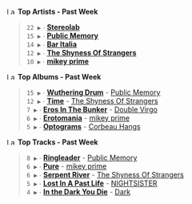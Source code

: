 <!--START_LASTFM_ARTISTS:{"period": "7day", "rows": 5}-->
<a href="https://last.fm" target="_blank"><img src="https://user-images.githubusercontent.com/17434202/215290617-e793598d-d7c9-428f-9975-156db1ba89cc.svg" alt="Last.fm Logo" width="18" height="13"/></a> **Top Artists - Past Week**

> `22 ▶️` ∙ **[Stereolab](https://www.last.fm/music/Stereolab)**<br/>
> `15 ▶️` ∙ **[Public Memory](https://www.last.fm/music/Public+Memory)**<br/>
> `14 ▶️` ∙ **[Bar Italia](https://www.last.fm/music/Bar+Italia)**<br/>
> `12 ▶️` ∙ **[The Shyness Of Strangers](https://www.last.fm/music/The+Shyness+Of+Strangers)**<br/>
> `10 ▶️` ∙ **[mikey prime](https://www.last.fm/music/mikey+prime)**<br/>
<!--END_LASTFM_ARTISTS-->

<!--START_LASTFM_ALBUMS:{"period": "7day", "rows": 5}-->
<a href="https://last.fm" target="_blank"><img src="https://user-images.githubusercontent.com/17434202/215290617-e793598d-d7c9-428f-9975-156db1ba89cc.svg" alt="Last.fm Logo" width="18" height="13"/></a> **Top Albums - Past Week**

> `15 ▶️` ∙ **[Wuthering Drum](https://www.last.fm/music/Public+Memory/Wuthering+Drum)** - [Public Memory](https://www.last.fm/music/Public+Memory)<br/>
> `12 ▶️` ∙ **[Time](https://www.last.fm/music/The+Shyness+Of+Strangers/Time)** - [The Shyness Of Strangers](https://www.last.fm/music/The+Shyness+Of+Strangers)<br/>
> `7 ▶️` ∙ **[Eros In The Bunker](https://www.last.fm/music/Double+Virgo/Eros+In+The+Bunker)** - [Double Virgo](https://www.last.fm/music/Double+Virgo)<br/>
> `6 ▶️` ∙ **[Erotomania](https://www.last.fm/music/mikey+prime/Erotomania)** - [mikey prime](https://www.last.fm/music/mikey+prime)<br/>
> `5 ▶️` ∙ **[Optograms](https://www.last.fm/music/Corbeau+Hangs/Optograms)** - [Corbeau Hangs](https://www.last.fm/music/Corbeau+Hangs)<br/>
<!--END_LASTFM_ALBUMS-->

<!--START_LASTFM_TRACKS:{"period": "7day", "rows": 5}-->
<a href="https://last.fm" target="_blank"><img src="https://user-images.githubusercontent.com/17434202/215290617-e793598d-d7c9-428f-9975-156db1ba89cc.svg" alt="Last.fm Logo" width="18" height="13"/></a> **Top Tracks - Past Week**

> `8 ▶️` ∙ **[Ringleader](https://www.last.fm/music/Public+Memory/_/Ringleader)** - [Public Memory](https://www.last.fm/music/Public+Memory)<br/>
> `6 ▶️` ∙ **[Pure](https://www.last.fm/music/mikey+prime/_/Pure)** - [mikey prime](https://www.last.fm/music/mikey+prime)<br/>
> `6 ▶️` ∙ **[Serpent River](https://www.last.fm/music/The+Shyness+Of+Strangers/_/Serpent+River)** - [The Shyness Of Strangers](https://www.last.fm/music/The+Shyness+Of+Strangers)<br/>
> `5 ▶️` ∙ **[Lost In A Past Life](https://www.last.fm/music/NIGHTSISTER/_/Lost+In+A+Past+Life)** - [NIGHTSISTER](https://www.last.fm/music/NIGHTSISTER)<br/>
> `4 ▶️` ∙ **[In the Dark You Die](https://www.last.fm/music/Dark/_/In+the+Dark+You+Die)** - [Dark](https://www.last.fm/music/Dark)<br/>
<!--END_LASTFM_TRACKS-->